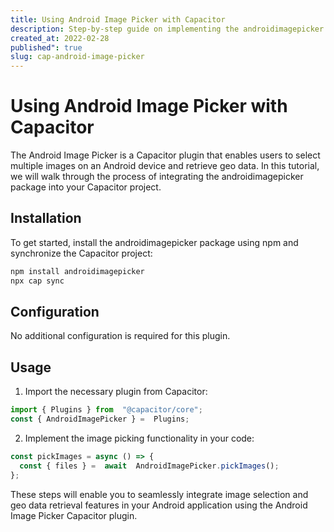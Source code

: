 ```yaml
---
title: Using Android Image Picker with Capacitor
description: Step-by-step guide on implementing the androidimagepicker package in your Capacitor project for selecting multiple images and retrieving geo data.
created_at: 2022-02-28
published": true
slug: cap-android-image-picker
---
```


# Using Android Image Picker with Capacitor

The Android Image Picker is a Capacitor plugin that enables users to select multiple images on an Android device and retrieve geo data. In this tutorial, we will walk through the process of integrating the androidimagepicker package into your Capacitor project.

## Installation

To get started, install the androidimagepicker package using npm and synchronize the Capacitor project:

```bash
npm install androidimagepicker
npx cap sync
```

## Configuration

No additional configuration is required for this plugin.

## Usage

1. Import the necessary plugin from Capacitor:

```typescript
import { Plugins } from  "@capacitor/core";
const { AndroidImagePicker } =  Plugins;
```

2. Implement the image picking functionality in your code:

```typescript
const pickImages = async () => {
  const { files } =  await  AndroidImagePicker.pickImages();
};
```

These steps will enable you to seamlessly integrate image selection and geo data retrieval features in your Android application using the Android Image Picker Capacitor plugin.
